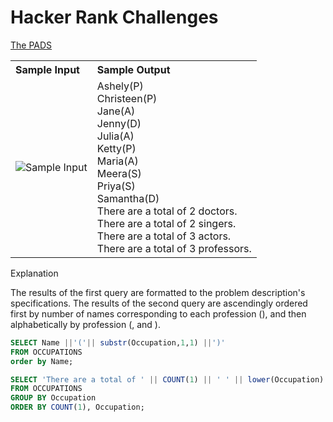
# Hacker Rank Challenges 


[The PADS](https://www.hackerrank.com/challenges/the-pads/problem)

<table>
  <tr>
    <th style="text-align: left;">Sample Input</th>
    <th style="text-align: left;">Sample Output</th>
  </tr>
  <tr>
    <td><img src="https://github.com/user-attachments/assets/f968b652-37fa-4eaa-886f-395a8ececca4" alt="Sample Input"></td>
    <td>
      Ashely(P)<br>
      Christeen(P)<br>
      Jane(A)<br>
      Jenny(D)<br>
      Julia(A)<br>
      Ketty(P)<br>
      Maria(A)<br>
      Meera(S)<br>
      Priya(S)<br>
      Samantha(D)<br>
      There are a total of 2 doctors.<br>
      There are a total of 2 singers.<br>
      There are a total of 3 actors.<br>
      There are a total of 3 professors.
    </td>
  </tr>
</table>


Explanation

The results of the first query are formatted to the problem description's specifications.
The results of the second query are ascendingly ordered first by number of names corresponding to each profession (), and then alphabetically by profession (, and ).

```sql
SELECT Name ||'('|| substr(Occupation,1,1) ||')'
FROM OCCUPATIONS 
order by Name;

SELECT 'There are a total of ' || COUNT(1) || ' ' || lower(Occupation) ||'s.'
FROM OCCUPATIONS
GROUP BY Occupation
ORDER BY COUNT(1), Occupation;
```

<br /> 
